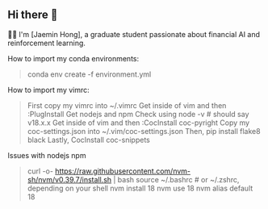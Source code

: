 ## Hi there 👋

<!--
**jmhong20/jmhong20** is a ✨ _special_ ✨ repository because its `README.md` (this file) appears on your GitHub profile.

Here are some ideas to get you started:

- 🔭 I’m currently working on ...
- 🌱 I’m currently learning ...
- 👯 I’m looking to collaborate on ...
- 🤔 I’m looking for help with ...
- 💬 Ask me about ...
- 📫 How to reach me: ...
- 😄 Pronouns: ...
- ⚡ Fun fact: ...
-->

👨‍💻 I'm [Jaemin Hong], a graduate student passionate about financial AI and reinforcement learning.

How to import my conda environments:
>conda env create -f environment.yml

How to import my vimrc:
>First copy my vimrc into ~/.vimrc
>Get inside of vim and then :PlugInstall
>Get nodejs and npm
>  Check using node -v    # should say v18.x.x
>Get inside of vim and then :CocInstall coc-pyright
>Copy my coc-settings.json into ~/.vim/coc-settings.json
>Then, pip install flake8 black
>Lastly, CocInstall coc-snippets

Issues with nodejs npm
>curl -o- https://raw.githubusercontent.com/nvm-sh/nvm/v0.39.7/install.sh | bash
>source ~/.bashrc   # or ~/.zshrc, depending on your shell
>nvm install 18
>nvm use 18
>nvm alias default 18
